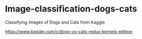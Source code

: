 # Image-classification-dogs-cats
Classifying Images of Dogs and Cats from Kaggle

https://www.kaggle.com/c/dogs-vs-cats-redux-kernels-edition
